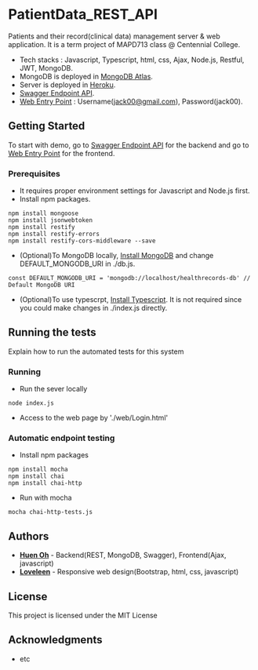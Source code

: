 # PatientData_REST_API

Patients and their record(clinical data) management server & web application. It is a term project of MAPD713 class @ Centennial College. 
* Tech stacks : Javascript, Typescript, html, css, Ajax, Node.js, Restful, JWT, MongoDB.
* MongoDB is deployed in [MongoDB Atlas](https://www.mongodb.com/cloud).
* Server is deployed in [Heroku](https://www.heroku.com).
* [Swagger Endpoint API](https://app.swaggerhub.com/apis-docs/heons/patient-data-management/1.0.0).
* [Web Entry Point](https://heons.github.io/PatientData_REST_API/web//Login.html) : Username(jack00@gmail.com), Password(jack00).

## Getting Started

To start with demo, go to [Swagger Endpoint API](https://app.swaggerhub.com/apis-docs/heons/patient-data-management/1.0.0) for the backend and go to [Web Entry Point](https://heons.github.io/PatientData_REST_API/web//Login.html) for the frontend.

### Prerequisites
* It requires proper environment settings for Javascript and Node.js first.
* Install npm packages.
```
npm install mongoose
npm install jsonwebtoken
npm install restify
npm install restify-errors
npm install restify-cors-middleware --save
```

* (Optional)To MongoDB locally, [Install MongoDB](https://docs.mongodb.com/manual/installation/) and change DEFAULT_MONGODB_URI in ./db.js.
```
const DEFAULT_MONGODB_URI = 'mongodb://localhost/healthrecords-db' // Default MongoDB URI
```

* (Optional)To use typescrpt, [Install Typescript](https://www.typescriptlang.org/#download-links). It is not required since you could make changes in ./index.js directly.


## Running the tests


Explain how to run the automated tests for this system


### Running

* Run the sever locally
```
node index.js
```

* Access to the web page by './web/Login.html'

### Automatic endpoint testing

* Install npm packages

```
npm install mocha
npm install chai
npm install chai-http
```

* Run with mocha

```
mocha chai-http-tests.js 
```

## Authors

* [**Huen Oh**](https://github.com/heons) - Backend(REST, MongoDB, Swagger), Frontend(Ajax, javascript)
* [**Loveleen**](https://github.com/loveleenkaur598) - Responsive web design(Bootstrap, html, css, javascript)


## License

This project is licensed under the MIT License

## Acknowledgments

* etc
